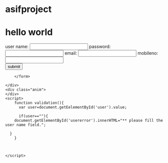 # asifproject
<!DOCTYPE html>
<html lang="en">
<head>
  <title>developing an home page releted to project asif </title>
  <link rel="stylesheet" href="asif.css">
  <style>
   .anim{
    width:300px;
    height:400px;
    background-color:dodgerblue;
    border-radius:10px;
    box-shadow:1px 2px 10px rgba(0,0,0,0.6),
    5px 21px 10px rgba(0,0,0,0.6),1px 2px -10px rgba(0,0,0,0.6),-1px -2px -10px rgba(0,0,0,0.6);
    animation:anim 2s alternate ;
    @key-farame anim{
     0%{
          transform:parspective(800px),translateZ(0px);
       }
     50%{
        transform:parspective(800px),translateZ(50px);
        }
     100%{
       transform:parspective(800px),translateZ(100px);
         }
     }
    
   }
  </style>
  </head>
  <body>
    <h1>hello world</h1>
    <div class="container">
      <form action="" onsubmit="return validation()">
        <label>user name: </label>
        <input type="text" name="user" id="user">
        <span id='usererror'></span>
         <label>password: </label>
        <input type="text" name="user" id="user">
         <label>email: </label>
        <input type="text" name="user" id="user">
         <label>mobileno: </label>
        <input type="text" name="user" id="user">
        <br>
        <input type="submit" value="submit" name="submit">
  
        </form>
      
    </div>
    <div class="anim">
    </div>
    <script>
        function validation(){
          var user=document.getEelementById('user').value;
         
          if(user==""){
        document.getElementById('usererror').innerHTML="** please fill the user name field.";
      
      }
        }
      
      
      
    </script>
  </body>
  </html>
    
